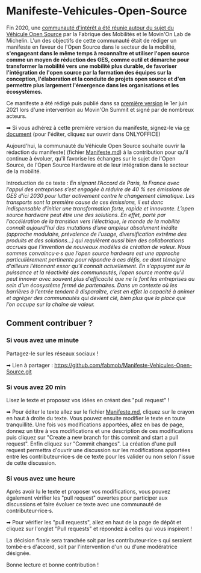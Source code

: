 # Manifeste-Vehicules-Open-Source

Fin 2020, une [communauté d'intérêt a été réunie autour du sujet du Véhicule Open Source](https://wiki.lafabriquedesmobilites.fr/wiki/Communaut%C3%A9_du_v%C3%A9hicule_Open_Source) par la Fabrique des Mobilités et le Movin'On Lab de Michelin. L'un des objectifs de cette communauté était de rédiger un manifeste en faveur de l'Open Source dans le secteur de la mobilité, **s'engageant dans le même temps à reconnaître et utiliser l'open source comme un moyen de réduction des GES, comme outil et démarche pour transformer la mobilité vers une mobilité plus durable, de favoriser l'intégration de l'open source par la formation des équipes sur la conception, l'élaboration et la conduite de projets open source et d'en permettre plus largement l'émergence dans les organisations et les écosystèmes.** 

Ce manifeste a été rédigé puis publié dans sa [première version](https://cloud.fabmob.io/s/9ipkGrZa5F4cHYL) le 1er juin 2021 lors d'une intervention au Movin'On Summit et signé par de nombreux acteurs.

➡ Si vous adhérez à cette première version du manifeste, signez-le via [ce document](https://cloud.fabmob.io/s/boqJpCinPnqAYQc) (pour l'éditer, cliquez sur ouvrir dans ONLYOFFICE)

Aujourd'hui, la communauté du Véhicule Open Source souhaite ouvrir la rédaction du manifeste( (fichier [Manifeste.md](https://github.com/fabmob/Manifeste-Vehicules-Open-Source/blob/7da873f72e3c513083f605b56aaa051156fd5a69/Manifeste.md)) à la contribution pour qu'il continue à évoluer, qu'il favorise les échanges sur le sujet de l'Open Source, de l'Open Source Hardware et de leur intégration dans le secteur de la mobilité.

Introduction de ce texte : 
*En signant l’Accord de Paris, la France avec l’appui des entreprises s’est engagée à réduire de 40 % ses émissions de GES d’ici 2030 pour lutter activement contre le changement climatique. Les transports sont la première cause de ces émissions, il est donc indispensable d’initier une transformation forte, rapide et innovante. L’open source hardware peut être une des solutions. En effet, porté par l’accélération de la transition vers l’électrique, le monde de la mobilité connaît aujourd’hui des mutations d’une ampleur absolument inédite (approche modulaire, prévalence de l’usage, diversification extrême des produits et des solutions…) qui requièrent aussi bien des collaborations accrues que l’invention de nouveaux modèles de création de valeur. Nous sommes convaincu·e·s que l’open source hardware est une approche particulièrement pertinente pour répondre à ces défis, ce dont témoigne d’ailleurs l’étonnant essor qu’il connaît actuellement. En s’appuyant sur la puissance et la réactivité des communautés, l’open source montre qu’il peut innover avec souvent plus d’efficacité que ne le font les entreprises au sein d’un écosystème fermé de partenaires. Dans un contexte où les barrières à l’entrée tendent à disparaître, c’est en effet la capacité à animer et agréger des communautés qui devient clé, bien plus que la place que l’on occupe sur la chaîne de valeur.*

## Comment contribuer ?
### Si vous avez une minute
Partagez-le sur les réseaux sociaux !

➡ Lien à partager : https://github.com/fabmob/Manifeste-Vehicules-Open-Source.git

### Si vous avez 20 min
Lisez le texte et proposez vos idées en créant des "pull request" !

➡ Pour éditer le texte allez sur le fichier [Manifeste.md](https://github.com/fabmob/Manifeste-Vehicules-Open-Source/blob/7da873f72e3c513083f605b56aaa051156fd5a69/Manifeste.md), cliquez sur le crayon en haut à droite du texte. Vous pouvez ensuite modifier le texte en toute tranquillité. Une fois vos modifications apportées, allez en bas de page, donnez un titre à vos modifications et une description de ces modifications puis cliquez sur "Create a new branch for this commit and start a pull request". Enfin cliquez sur "Commit changes". 
La création d'une pull request permettra d'ouvrir une discussion sur les modifications apportées entre les contributeur·rice·s de ce texte pour les valider ou non selon l'issue de cette discussion.

### Si vous avez une heure
Après avoir lu le texte et proposer vos modifications, vous pouvez également vérifier les "pull request" ouvertes pour participer aux discussions et faire évoluer ce texte avec une communauté de contributeur·rice·s.

➡ Pour vérifier les "pull requests", allez en haut de la page de dépôt et cliquez sur l'onglet "Pull requests" et répondez à celles qui vous inspirent !

La décision finale sera tranchée soit par les contributeur·rice·s qui seraient tombé·e·s d'accord, soit par l'intervention d'un ou d'une modératrice désignée.

Bonne lecture et bonne contribution ! 

